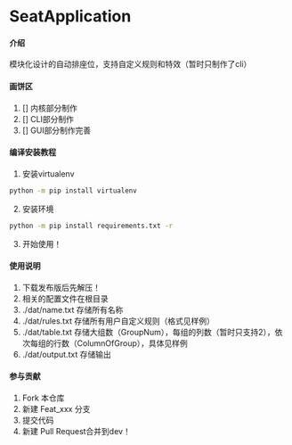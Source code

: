 # SeatApplication

#### 介绍

模块化设计的自动排座位，支持自定义规则和特效（暂时只制作了cli）

#### 画饼区
1. [] 内核部分制作
2. [] CLI部分制作
3. [] GUI部分制作完善

#### 编译安装教程

1.  安装virtualenv

```bash
python -m pip install virtualenv
```

2.  安装环境

```bash
python -m pip install requirements.txt -r
```

3.  开始使用！

#### 使用说明

1.  下载发布版后先解压！
2.  相关的配置文件在根目录
3.  ./dat/name.txt 存储所有名称
4.  ./dat/rules.txt 存储所有用户自定义规则（格式见样例）
5.  ./dat/table.txt 存储大组数（GroupNum），每组的列数（暂时只支持2），依次每组的行数（ColumnOfGroup），具体见样例
6.  ./dat/output.txt 存储输出

#### 参与贡献

1.  Fork 本仓库
2.  新建 Feat_xxx 分支
3.  提交代码
4.  新建 Pull Request合并到dev！

